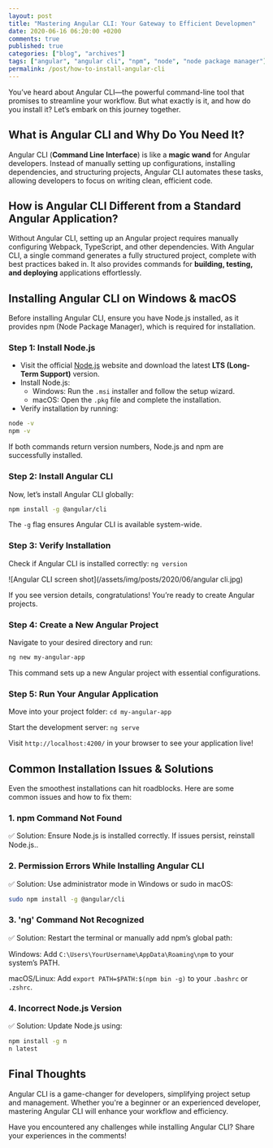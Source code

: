 ```yaml
---
layout: post
title: "Mastering Angular CLI: Your Gateway to Efficient Developmen"
date: 2020-06-16 06:20:00 +0200
comments: true
published: true
categories: ["blog", "archives"]
tags: ["angular", "angular cli", "npm", "node", "node package manager"]
permalink: /post/how-to-install-angular-cli
---
```

You’ve heard about Angular CLI—the powerful command-line tool that promises to streamline your workflow. But what exactly is it, and how do you install it? Let’s embark on this journey together.

## What is Angular CLI and Why Do You Need It?
Angular CLI (**Command Line Interface**) is like a **magic wand** for Angular developers. Instead of manually setting up configurations, installing dependencies, and structuring projects, Angular CLI automates these tasks, allowing developers to focus on writing clean, efficient code.

## How is Angular CLI Different from a Standard Angular Application?
Without Angular CLI, setting up an Angular project requires manually configuring Webpack, TypeScript, and other dependencies. With Angular CLI, a single command generates a fully structured project, complete with best practices baked in. It also provides commands for **building, testing, and deploying** applications effortlessly.

## Installing Angular CLI on Windows & macOS
Before installing Angular CLI, ensure you have Node.js installed, as it provides npm (Node Package Manager), which is required for installation.

### Step 1: Install Node.js
- Visit the official [Node.js](https://nodejs.org/en/download/) website and download the latest **LTS (Long-Term Support)** version.
- Install Node.js:
    - Windows: Run the `.msi` installer and follow the setup wizard.
    - macOS: Open the `.pkg` file and complete the installation.
- Verify installation by running:

```Bash
node -v
npm -v
```
If both commands return version numbers, Node.js and npm are successfully installed.

### Step 2: Install Angular CLI
Now, let’s install Angular CLI globally:

```Bash
npm install -g @angular/cli
```
The `-g` flag ensures Angular CLI is available system-wide.

### Step 3: Verify Installation
Check if Angular CLI is installed correctly: `ng version`

![Angular CLI screen shot](/assets/img/posts/2020/06/angular cli.jpg)

If you see version details, congratulations! You’re ready to create Angular projects.

### Step 4: Create a New Angular Project
Navigate to your desired directory and run:

```Bash
ng new my-angular-app
```
This command sets up a new Angular project with essential configurations.

### Step 5: Run Your Angular Application
Move into your project folder: `cd my-angular-app`

Start the development server: `ng serve`

Visit `http://localhost:4200/` in your browser to see your application live!


## Common Installation Issues & Solutions
Even the smoothest installations can hit roadblocks. Here are some common issues and how to fix them:

### 1. npm Command Not Found
✅ Solution: Ensure Node.js is installed correctly. If issues persist, reinstall Node.js..

### 2. Permission Errors While Installing Angular CLI
✅ Solution: Use administrator mode in Windows or sudo in macOS:

```Bash
sudo npm install -g @angular/cli
```
### 3. 'ng' Command Not Recognized
✅ Solution: Restart the terminal or manually add npm’s global path:

Windows: Add `C:\Users\YourUsername\AppData\Roaming\npm` to your system’s PATH.

macOS/Linux: Add `export PATH=$PATH:$(npm bin -g)` to your `.bashrc` or `.zshrc`.

### 4. Incorrect Node.js Version
✅ Solution: Update Node.js using:

```Bash
npm install -g n
n latest
```

## Final Thoughts
Angular CLI is a game-changer for developers, simplifying project setup and management. Whether you're a beginner or an experienced developer, mastering Angular CLI will enhance your workflow and efficiency.

Have you encountered any challenges while installing Angular CLI? Share your experiences in the comments!
